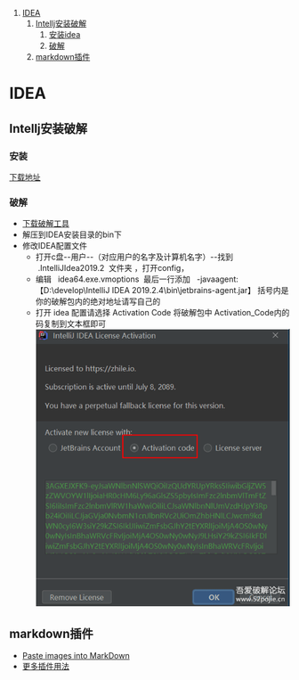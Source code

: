 

1. [IDEA](#idea)
	1. [Intellj安装破解](#intellj安装破解)
		1. [安装idea](#安装idea)
		2. [破解](#破解)
	2. [markdown插件](#markdown插件)




#  IDEA
## Intellj安装破解

### 安装
[下载地址](https://download.jetbrains.com/idea/ideaIU-2019.2.4.exe)

### 破解

 - [下载破解工具](https://github.com/RunningSow/my-note/raw/master/source/jetbrains-agent-latest.zip)
 - 解压到IDEA安装目录的bin下
 - 修改IDEA配置文件
	 - 打开c盘--用户--（对应用户的名字及计算机名字）--找到   .IntelliJIdea2019.2  文件夹 ，打开config，
	 - 编辑   idea64.exe.vmoptions  最后一行添加   -javaagent:【D:\develop\IntelliJ IDEA 2019.2.4\bin\jetbrains-agent.jar】 括号内是你的破解包内的绝对地址请写自己的
	 - 打开 idea 配置请选择  Activation Code 将破解包中 Activation_Code内的码复制到文本框即可
     ![](images/6ea0e139.png)

## markdown插件

 - [Paste images into MarkDown](https://www.jianshu.com/p/499c48f5de22)
 - [更多插件用法](https://blog.csdn.net/qq_41720208/article/details/102647500)



